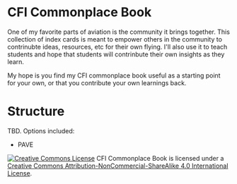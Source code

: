 # CFI Commonplace Book
One of my favorite parts of aviation is the community it brings together. This collection of index cards is meant to empower others in the community to contrinubte ideas, resources, etc for their own flying. I'll also use it to teach students and hope that students will contrinbute their own insights as they learn.

My hope is you find my CFI commonplace book useful as a starting point for your own, or that you contribute your own learnings back.


# Structure
TBD. Options included:
- PAVE



<a rel="license" href="http://creativecommons.org/licenses/by-nc-sa/4.0/"><img alt="Creative Commons License" style="border-width:0" src="https://i.creativecommons.org/l/by-nc-sa/4.0/88x31.png" /></a>
<span xmlns:dct="http://purl.org/dc/terms/" property="dct:title">CFI Commonplace Book</span> is licensed under a <a rel="license" href="http://creativecommons.org/licenses/by-nc-sa/4.0/">Creative Commons Attribution-NonCommercial-ShareAlike 4.0 International License</a>.